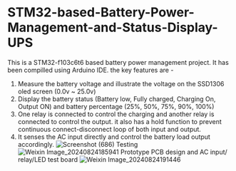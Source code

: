 # STM32-based-Battery-Power-Management-and-Status-Display-UPS
This is a STM32-f103c6t6 based battery power management project. It has been compilled using Arduino IDE. the key features are -
1. Measure the battery voltage and illustrate the voltage on the SSD1306 oled screen (0.0v ~ 25.0v)
2. Display the battery status (Battery low, Fully charged, Charging On, Output ON) and battery percentage (25%, 50%, 75%, 90%, 100%)
3. One relay is connected to control the charging and another relay is connected to control the output. it also has a hold function to prevent continuous connect-disconnect loop of both input and output.
4. It senses the AC input directly and control the battery load output accordingly.
    ![Screenshot (686)](https://github.com/user-attachments/assets/c335cf55-bbb4-4dc2-a9ce-35994b4ef459)
   Testing
![Weixin Image_20240824185941](https://github.com/user-attachments/assets/c418bd4e-7f62-4655-bc9a-c3ca981ecc79)
Prototype PCB design and AC input/ relay/LED test board
![Weixin Image_20240824191446](https://github.com/user-attachments/assets/95001688-b28a-44da-8271-506b83fe7d50)
